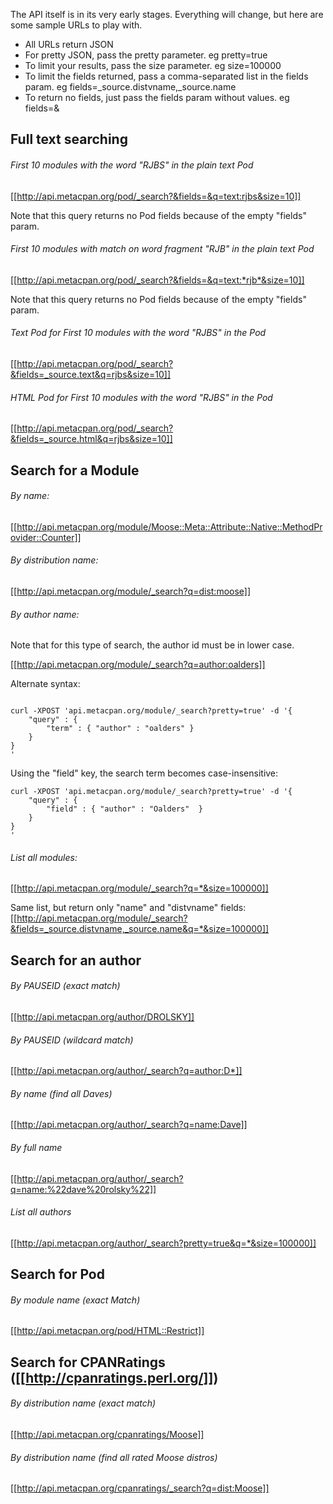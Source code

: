 The API itself is in its very early stages.  Everything will change, but here are some sample URLs to play with.

* All URLs return JSON
* For pretty JSON, pass the pretty parameter.  eg pretty=true
* To limit your results, pass the size parameter. eg size=100000
* To limit the fields returned, pass a comma-separated list in the fields param. eg fields=_source.distvname,_source.name
* To return no fields, just pass the fields param without values. eg fields=&

## Full text searching

###### First 10 modules with the word "RJBS" in the plain text Pod
[[http://api.metacpan.org/pod/_search?&fields=&q=text:rjbs&size=10]]

Note that this query returns no Pod fields because of the empty "fields" param.

###### First 10 modules with match on word fragment "RJB" in the plain text Pod
[[http://api.metacpan.org/pod/_search?&fields=&q=text:*rjb*&size=10]]

Note that this query returns no Pod fields because of the empty "fields" param.

###### Text Pod for First 10 modules with the word "RJBS" in the Pod
[[http://api.metacpan.org/pod/_search?&fields=_source.text&q=rjbs&size=10]]

###### HTML Pod for First 10 modules with the word "RJBS" in the Pod
[[http://api.metacpan.org/pod/_search?&fields=_source.html&q=rjbs&size=10]]

## Search for a Module

###### By name:
[[http://api.metacpan.org/module/Moose::Meta::Attribute::Native::MethodProvider::Counter]]

###### By distribution name:
[[http://api.metacpan.org/module/_search?q=dist:moose]]

###### By author name:

Note that for this type of search, the author id must be in lower case. 

[[http://api.metacpan.org/module/_search?q=author:oalders]]

Alternate syntax:

<pre><code>
curl -XPOST 'api.metacpan.org/module/_search?pretty=true' -d '{
    "query" : {
        "term" : { "author" : "oalders" }
    }
}
'
</code></pre>

Using the "field" key, the search term becomes case-insensitive:

<pre><code>curl -XPOST 'api.metacpan.org/module/_search?pretty=true' -d '{
    "query" : {
        "field" : { "author" : "Oalders"  }
    }
}
'</code></pre>

###### List all modules:
[[http://api.metacpan.org/module/_search?q=*&size=100000]]

Same list, but return only "name" and "distvname" fields:
[[http://api.metacpan.org/module/_search?&fields=_source.distvname,_source.name&q=*&size=100000]]

## Search for an author

###### By PAUSEID (exact match)
[[http://api.metacpan.org/author/DROLSKY]]

###### By PAUSEID (wildcard match)
[[http://api.metacpan.org/author/_search?q=author:D*]]

###### By name (find all Daves)
[[http://api.metacpan.org/author/_search?q=name:Dave]]

###### By full name
[[http://api.metacpan.org/author/_search?q=name:%22dave%20rolsky%22]]

###### List all authors
[[http://api.metacpan.org/author/_search?pretty=true&q=*&size=100000]]

## Search for Pod

###### By module name (exact Match)
[[http://api.metacpan.org/pod/HTML::Restrict]]

## Search for CPANRatings ([[http://cpanratings.perl.org/]])

###### By distribution name (exact match)
[[http://api.metacpan.org/cpanratings/Moose]]

###### By distribution name (find all rated Moose distros)
[[http://api.metacpan.org/cpanratings/_search?q=dist:Moose]]

